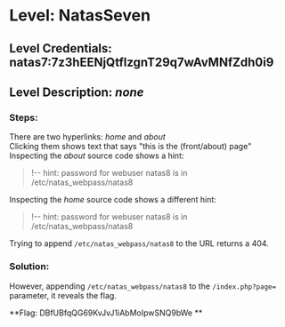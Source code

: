# Level: NatasSeven
## Level Credentials: natas7:7z3hEENjQtflzgnT29q7wAvMNfZdh0i9
## Level Description: *none*

### Steps:
There are two hyperlinks: *home* and *about*    
Clicking them shows text that says "this is the (front/about) page"    
Inspecting the *about* source code shows a hint:  
> !-- hint: password for webuser natas8 is in /etc/natas_webpass/natas8  

Inspecting the *home* source code shows a different hint:  
> !-- hint: password for webuser natas8 is in /etc/natas_webpass/natas8  

Trying to append `/etc/natas_webpass/natas8` to the URL returns a 404.    
### Solution:   
However, appending `/etc/natas_webpass/natas8` to the `/index.php?page=` parameter, it reveals the flag.    


**Flag: DBfUBfqQG69KvJvJ1iAbMoIpwSNQ9bWe **
